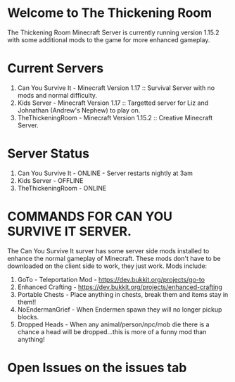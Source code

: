 # Welcome to The Thickening Room
The Thickening Room Minecraft Server is currently running version 1.15.2 with some additional mods to the game for more enhanced gameplay.

# Current Servers
1) Can You Survive It - Minecraft Version 1.17 :: Survival Server with no mods and normal difficulty.
2) Kids Server - Minecraft Version 1.17 :: Targetted server for Liz and Johnathan (Andrew's Nephew) to play on.
3) TheThickeningRoom - Minecraft Version 1.15.2 :: Creative Minecraft Server.

# Server Status
1) Can You Survive It - ONLINE - Server restarts nightly at 3am
2) Kids Server - OFFLINE
3) TheThickeningRoom - ONLINE

# COMMANDS FOR CAN YOU SURVIVE IT SERVER.
The Can You Survive It surver has some server side mods installed to enhance the normal gameplay of Minecraft.  These mods don't have to be downloaded on the client side to work, they just work.  Mods include:

1) GoTo - Teleportation Mod - https://dev.bukkit.org/projects/go-to
2) Enhanced Crafting - https://dev.bukkit.org/projects/enhanced-crafting
3) Portable Chests - Place anything in chests, break them and items stay in them!!
4) NoEndermanGrief - When Endermen spawn they will no longer pickup blocks.
5) Dropped Heads - When any animal/person/npc/mob die there is a chance a head will be dropped...this is more of a funny mod than anything!

# Open Issues on the issues tab

